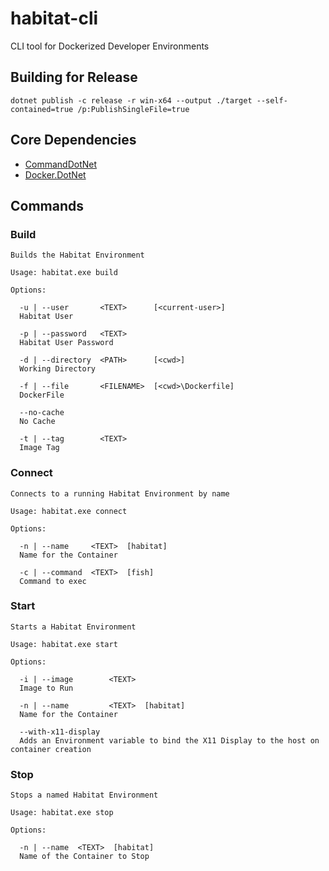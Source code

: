 # habitat-cli

CLI tool for Dockerized Developer Environments

## Building for Release

```shell
dotnet publish -c release -r win-x64 --output ./target --self-contained=true /p:PublishSingleFile=true
```

## Core Dependencies

* [CommandDotNet](https://github.com/bilal-fazlani/commanddotnet)
* [Docker.DotNet](https://github.com/dotnet/Docker.DotNet)

## Commands

### Build

```text
Builds the Habitat Environment

Usage: habitat.exe build

Options:

  -u | --user       <TEXT>      [<current-user>]
  Habitat User

  -p | --password   <TEXT>
  Habitat User Password

  -d | --directory  <PATH>      [<cwd>]
  Working Directory

  -f | --file       <FILENAME>  [<cwd>\Dockerfile]
  DockerFile

  --no-cache
  No Cache

  -t | --tag        <TEXT>
  Image Tag
```

### Connect

```text
Connects to a running Habitat Environment by name

Usage: habitat.exe connect

Options:

  -n | --name     <TEXT>  [habitat]
  Name for the Container

  -c | --command  <TEXT>  [fish]
  Command to exec
```

### Start

```text
Starts a Habitat Environment

Usage: habitat.exe start

Options:

  -i | --image        <TEXT>
  Image to Run

  -n | --name         <TEXT>  [habitat]
  Name for the Container

  --with-x11-display
  Adds an Environment variable to bind the X11 Display to the host on container creation
```

### Stop

```text
Stops a named Habitat Environment

Usage: habitat.exe stop

Options:

  -n | --name  <TEXT>  [habitat]
  Name of the Container to Stop
```
